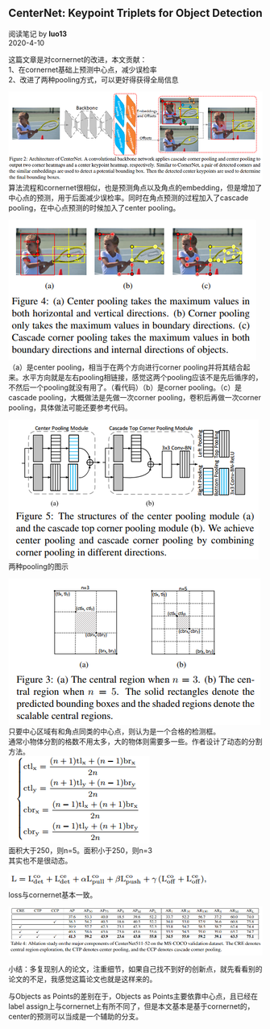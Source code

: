 ## CenterNet: Keypoint Triplets for Object Detection
阅读笔记 by **luo13**  
2020-4-10  

这篇文章是对cornernet的改进，本文贡献：  
1、在cornernet基础上预测中心点，减少误检率  
2、改进了两种pooling方式，可以更好得获得全局信息  

![流程图](../../../img/centernet-triplet/流程图.png)   
算法流程和cornernet很相似，也是预测角点以及角点的embedding，但是增加了中心点的预测，用于后面减少误检率。同时在角点预测的过程加入了cascade pooling，在中心点预测的时候加入了center pooling。  

![pooling](../../../img/centernet-triplet/pooling.png)   
（a）是center pooling，相当于在两个方向进行corner pooling并将其结合起来。水平方向就是左右pooling相链接，感觉这两个pooling应该不是先后循序的，不然后一个pooling就没有用了。（看代码）（b）是corner pooling。（c）是cascade pooling，大概做法是先做一次corner pooling，卷积后再做一次corner pooling，具体做法可能还要参考代码。  

![pooling](../../../img/centernet-triplet/pooling流程.png)  
两种pooling的图示  

![中心区域](../../../img/centernet-triplet/中心区域.png)  
只要中心区域有和角点同类的中心点，则认为是一个合格的检测框。  
通常小物体分割的格数不用太多，大的物体则需要多一些。作者设计了动态的分割方法。  
![中心区域](../../../img/centernet-triplet/中心区域计算.png)  
面积大于250，则n=5。面积小于250，则n=3  
其实也不是很动态。  

![loss](../../../img/centernet-triplet/loss.png)  
loss与cornernet基本一致。  

![消融实验](../../../img/centernet-triplet/消融实验.png)  

小结：多复现别人的论文，注重细节，如果自己找不到好的创新点，就先看看别的论文的不足，我感觉这篇论文也就是这样来的。

与Objects as Points的差别在于，Objects as Points主要依靠中心点，且已经在label assign上与cornernet上有所不同了，但是本文基本是基于cornernet的，center的预测可以当成是一个辅助的分支。